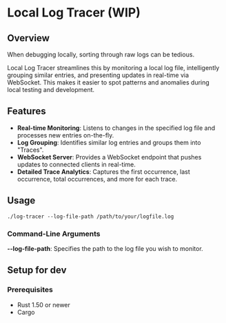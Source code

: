 # Local Log Tracer (WIP)
## Overview

When debugging locally, sorting through raw logs can be tedious.

Local Log Tracer streamlines this by monitoring a local log file, intelligently grouping similar entries, and presenting updates in real-time via WebSocket. This makes it easier to spot patterns and anomalies during local testing and development.

## Features
- **Real-time Monitoring**: Listens to changes in the specified log file and processes new entries on-the-fly.
- **Log Grouping**: Identifies similar log entries and groups them into "Traces".
- **WebSocket Server**: Provides a WebSocket endpoint that pushes updates to connected clients in real-time.
- **Detailed Trace Analytics**: Captures the first occurrence, last occurrence, total occurrences, and more for each trace.

## Usage
```
./log-tracer --log-file-path /path/to/your/logfile.log
```

### Command-Line Arguments
**--log-file-path**: Specifies the path to the log file you wish to monitor.


## Setup for dev
### Prerequisites
- Rust 1.50 or newer
- Cargo

